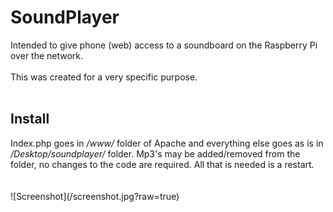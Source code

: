 # SoundPlayer
Intended to give phone (web) access to a soundboard on the Raspberry Pi over the network.
<br><br>
This was created for a very specific purpose.
<br><br>
<h2>Install</h2>
Index.php goes in <i>/www/</i> folder of Apache and everything else goes as is in <i>/Desktop/soundplayer/</i> folder. Mp3's may be added/removed from the folder, no changes to the code are required. All that is needed is a restart.
<br><br><br>![Screenshot](/screenshot.jpg?raw=true)<br>
